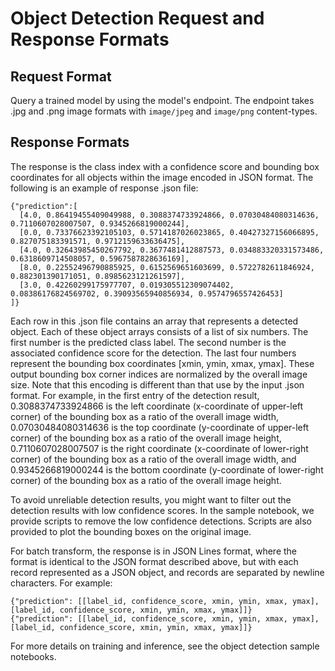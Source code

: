 # Object Detection Request and Response Formats<a name="object-detection-in-formats"></a>

## Request Format<a name="object-detection-json"></a>

Query a trained model by using the model's endpoint\. The endpoint takes \.jpg and \.png image formats with `image/jpeg` and `image/png` content\-types\.

## Response Formats<a name="object-detection-recordio"></a>

The response is the class index with a confidence score and bounding box coordinates for all objects within the image encoded in JSON format\. The following is an example of response \.json file:

```
{"prediction":[
  [4.0, 0.86419455409049988, 0.3088374733924866, 0.07030484080314636, 0.7110607028007507, 0.9345266819000244],
  [0.0, 0.73376623392105103, 0.5714187026023865, 0.40427327156066895, 0.827075183391571, 0.9712159633636475],
  [4.0, 0.32643985450267792, 0.3677481412887573, 0.034883320331573486, 0.6318609714508057, 0.5967587828636169],
  [8.0, 0.22552496790885925, 0.6152569651603699, 0.5722782611846924, 0.882301390171051, 0.8985623121261597],
  [3.0, 0.42260299175977707, 0.019305512309074402, 0.08386176824569702, 0.39093565940856934, 0.9574796557426453]
]}
```

Each row in this \.json file contains an array that represents a detected object\. Each of these object arrays consists of a list of six numbers\. The first number is the predicted class label\. The second number is the associated confidence score for the detection\. The last four numbers represent the bounding box coordinates \[xmin, ymin, xmax, ymax\]\. These output bounding box corner indices are normalized by the overall image size\. Note that this encoding is different than that use by the input \.json format\. For example, in the first entry of the detection result, 0\.3088374733924866 is the left coordinate \(x\-coordinate of upper\-left corner\) of the bounding box as a ratio of the overall image width, 0\.07030484080314636 is the top coordinate \(y\-coordinate of upper\-left corner\) of the bounding box as a ratio of the overall image height, 0\.7110607028007507 is the right coordinate \(x\-coordinate of lower\-right corner\) of the bounding box as a ratio of the overall image width, and 0\.9345266819000244 is the bottom coordinate \(y\-coordinate of lower\-right corner\) of the bounding box as a ratio of the overall image height\. 

To avoid unreliable detection results, you might want to filter out the detection results with low confidence scores\. In the sample notebook, we provide scripts to remove the low confidence detections\. Scripts are also provided to plot the bounding boxes on the original image\.

For batch transform, the response is in JSON Lines format, where the format is identical to the JSON format described above, but with each record represented as a JSON object, and records are separated by newline characters\. For example:

```
{"prediction": [[label_id, confidence_score, xmin, ymin, xmax, ymax], [label_id, confidence_score, xmin, ymin, xmax, ymax]]}
{"prediction": [[label_id, confidence_score, xmin, ymin, xmax, ymax], [label_id, confidence_score, xmin, ymin, xmax, ymax]]}
```

For more details on training and inference, see the object detection sample notebooks\.